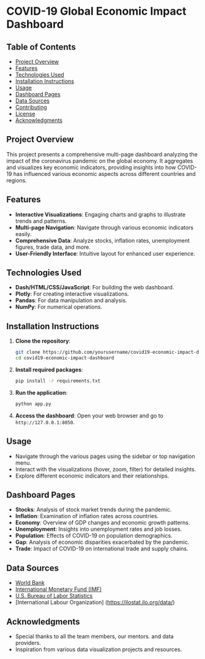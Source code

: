 # COVID-19 Global Economic Impact Dashboard

## Table of Contents
- [Project Overview](#project-overview)
- [Features](#features)
- [Technologies Used](#technologies-used)
- [Installation Instructions](#installation-instructions)
- [Usage](#usage)
- [Dashboard Pages](#dashboard-pages)
- [Data Sources](#data-sources)
- [Contributing](#contributing)
- [License](#license)
- [Acknowledgments](#acknowledgments)

## Project Overview
This project presents a comprehensive multi-page dashboard analyzing the impact of the coronavirus pandemic on the global economy. It aggregates and visualizes key economic indicators, providing insights into how COVID-19 has influenced various economic aspects across different countries and regions.

## Features
- **Interactive Visualizations**: Engaging charts and graphs to illustrate trends and patterns.
- **Multi-page Navigation**: Navigate through various economic indicators easily.
- **Comprehensive Data**: Analyze stocks, inflation rates, unemployment figures, trade data, and more.
- **User-Friendly Interface**: Intuitive layout for enhanced user experience.

## Technologies Used
- **Dash/HTML/CSS/JavaScript**: For building the web dashboard.
- **Plotly**: For creating interactive visualizations.
- **Pandas**: For data manipulation and analysis.
- **NumPy**: For numerical operations.

## Installation Instructions
1. **Clone the repository**:
   ```bash
   git clone https://github.com/yourusername/covid19-economic-impact-dashboard.git
   cd covid19-economic-impact-dashboard
   ```

2. **Install required packages**:
   ```bash
   pip install -r requirements.txt
   ```

3. **Run the application**:
   ```bash
   python app.py
   ```

4. **Access the dashboard**:
   Open your web browser and go to `http://127.0.0.1:8050`.

## Usage
- Navigate through the various pages using the sidebar or top navigation menu.
- Interact with the visualizations (hover, zoom, filter) for detailed insights.
- Explore different economic indicators and their relationships.

## Dashboard Pages
- **Stocks**: Analysis of stock market trends during the pandemic.
- **Inflation**: Examination of inflation rates across countries.
- **Economy**: Overview of GDP changes and economic growth patterns.
- **Unemployment**: Insights into unemployment rates and job losses.
- **Population**: Effects of COVID-19 on population demographics.
- **Gap**: Analysis of economic disparities exacerbated by the pandemic.
- **Trade**: Impact of COVID-19 on international trade and supply chains.

## Data Sources
- [World Bank](https://www.worldbank.org/)
- [International Monetary Fund (IMF)](https://www.imf.org/)
- [U.S. Bureau of Labor Statistics](https://www.bls.gov/)
- [International Labour Organization] (https://ilostat.ilo.org/data/)

## Acknowledgments
- Special thanks to all the team members, our mentors. and data providers.
- Inspiration from various data visualization projects and resources.
